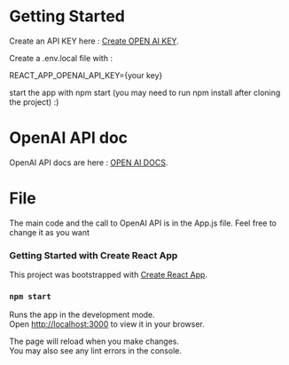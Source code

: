 # Getting Started 

Create an API KEY here : [Create OPEN AI KEY](https://beta.openai.com/account/api-keys). 

Create a .env.local file with :

REACT_APP_OPENAI_API_KEY={your key}

start the app with npm start (you may need to run npm install after cloning the project) :) 

# OpenAI API doc 

OpenAI API docs are here : [OPEN AI DOCS](https://beta.openai.com/docs/introduction/next-steps). 


# File

The main code and the call to OpenAI API is in the App.js file. Feel free to change it as you want


### Getting Started with Create React App

This project was bootstrapped with [Create React App](https://github.com/facebook/create-react-app).

### `npm start`

Runs the app in the development mode.\
Open [http://localhost:3000](http://localhost:3000) to view it in your browser.

The page will reload when you make changes.\
You may also see any lint errors in the console.
